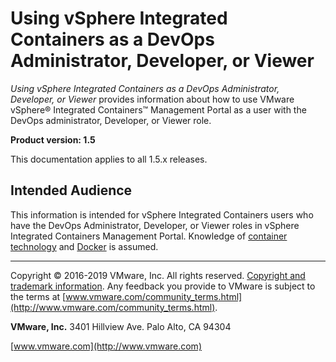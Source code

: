 # Using vSphere Integrated Containers as a DevOps Administrator, Developer, or Viewer

*Using vSphere Integrated Containers as a DevOps Administrator, Developer, or Viewer* provides information about how to use VMware vSphere&reg; Integrated Containers&trade; Management Portal as a user with the DevOps administrator, Developer, or Viewer role.

**Product version: 1.5**

This documentation applies to all 1.5.x releases.

## Intended Audience

This information is intended for vSphere Integrated Containers users who have the DevOps Administrator, Developer, or Viewer roles in vSphere Integrated Containers Management Portal. Knowledge of [container technology](https://en.wikipedia.org/wiki/Operating-system-level_virtualization) and [Docker](https://docs.docker.com/) is assumed.

----------

Copyright &copy; 2016-2019 VMware, Inc. All rights reserved. [Copyright and trademark information](http://pubs.vmware.com/copyright-trademark.html). Any feedback you provide to VMware is subject to the terms at [www.vmware.com/community_terms.html](http://www.vmware.com/community_terms.html).

**VMware, Inc.**
3401 Hillview Ave.
Palo Alto, CA 94304

[www.vmware.com](http://www.vmware.com)
